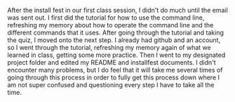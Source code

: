 After the install fest in our first class session, I didn't do much until the email was sent out.
I first did the tutorial for how to use the command line, refreshing my memory about how to operate the command line and the different commands that it uses.
After going through the tutorial and taking the quiz, I moved onto the next step.
I already had github and an account, so I went through the tutorial, refreshing my memory again of what we learned in class, getting some more practice.
Then I went to my designated project folder and edited my README and installfest documents.
I didn't encounter many problems, but I do feel that it will take me several times of going through this process in order to fully get this process down where I am not super confused and questioning every step I have to take all the time.
